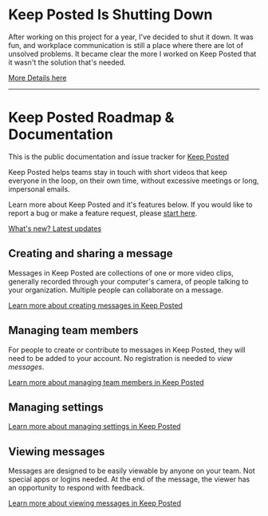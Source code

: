 # Keep Posted Is Shutting Down
After working on this project for a year, I've decided to shut it down. It was fun, and workplace communication is still a place where there are lot of unsolved problems. It became clear the more I worked on Keep Posted that it wasn't the solution that's needed. 

[More Details here](https://keepposted.ck.page/posts/keep-posted-is-shutting-down)

-----

# Keep Posted Roadmap & Documentation
This is the public documentation and issue tracker for [Keep Posted](https://www.keepposted.io)


Keep Posted helps teams stay in touch with short videos that keep everyone in the loop, on their own time, without excessive meetings or long, impersonal emails. 

Learn more about Keep Posted and it's features below. If you would like to report a bug or make a feature request, please [start here](https://github.com/robby1066/keepposted-help/issues/new/choose).

[What's new? Latest updates](https://github.com/robby1066/keepposted-help/wiki/What's-new%3F)

## Creating and sharing a message
Messages in Keep Posted are collections of one or more video clips, generally recorded through your computer's camera, of people talking to your organization. Multiple people can collaborate on a message.

[Learn more about creating messages in Keep Posted](https://github.com/robby1066/keepposted-help/wiki/Creating-a-message)

## Managing team members
For people to create or contribute to messages in Keep Posted, they will need to be added to your account. No registration is needed to _view messages_. 

[Learn more about managing team members in Keep Posted](https://github.com/robby1066/keepposted-help/wiki/Managing-team-members)

## Managing settings

[Learn more about managing settings in Keep Posted](https://github.com/robby1066/keepposted-help/wiki/Managing-your-settings)

## Viewing messages
Messages are designed to be easily viewable by anyone on your team. Not special apps or logins needed. At the end of the message, the viewer has an opportunity to respond with feedback.

[Learn more about viewing messages in Keep Posted](https://github.com/robby1066/keepposted-help/wiki/Viewing-a-message)
